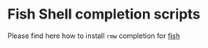 # Fish Shell completion scripts

Please find here how to install `rmw` completion for [fish](https://fishshell.com/)

